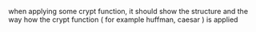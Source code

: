 when applying some crypt function, it should show the structure and the way how the crypt function ( for example huffman, caesar ) is applied